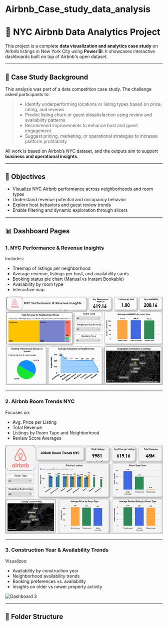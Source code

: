 # Airbnb_Case_study_data_analysis

# 🏨 NYC Airbnb Data Analytics Project

This project is a complete **data visualization and analytics case study** on Airbnb listings in New York City using **Power BI**. It showcases interactive dashboards built on top of Airbnb's open dataset.

---

## 📘 Case Study Background

This analysis was part of a data competition case study. The challenge asked participants to:

> - Identify underperforming locations or listing types based on price, rating, and reviews  
> - Predict listing churn or guest dissatisfaction using review and availability patterns  
> - Recommend improvements to enhance host and guest engagement  
> - Suggest pricing, marketing, or operational strategies to increase platform profitability

All work is based on Airbnb’s NYC dataset, and the outputs aim to support **business and operational insights**.

---

## 🧠 Objectives

- Visualize NYC Airbnb performance across neighborhoods and room types  
- Understand revenue potential and occupancy behavior  
- Explore host behaviors and guest review trends  
- Enable filtering and dynamic exploration through slicers

---

## 📊 Dashboard Pages

### 1. NYC Performance & Revenue Insights
Includes:
- Treemap of listings per neighborhood  
- Average revenue, listings per host, and availability cards  
- Booking status pie chart (Manual vs Instant Bookable)  
- Availability by room type  
- Interactive map

![Dashboard 1](images/dashboard1.png)

---

### 2. Airbnb Room Trends NYC
Focuses on:
- Avg. Price per Listing  
- Total Revenue  
- Listings by Room Type and Neighborhood  
- Review Score Averages  

![Dashboard 2](images/dashboard2.png)

---

### 3. Construction Year & Availability Trends
Visualizes:
- Availability by construction year  
- Neighborhood availability trends  
- Booking preferences vs. availability  
- Insights on older vs newer property activity  

![Dashboard 3](images/dashboard3.png)

---

## 📁 Folder Structure

